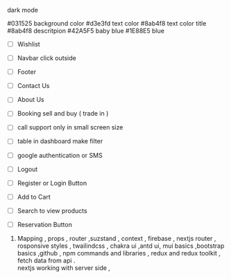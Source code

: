 dark mode

#031525 background color
#d3e3fd text color 
#8ab4f8 text color title
#8ab4f8 descritpion 
#42A5F5 baby blue
#1E88E5 blue


- [ ]  Wishlist
- [ ]  Navbar click outside
- [ ]  Footer
- [ ]  Contact Us
- [ ]  About Us
- [ ]  Booking sell and buy   ( trade in  )
- [ ]  call support only in small screen size
- [ ]  table in dashboard make filter
- [ ]  google authentication or SMS
- [ ]  Logout
- [ ]  Register or Login Button
- [ ]  Add to Cart
- [ ]  Search to view products
- [ ]  Reservation Button





1. Mapping , props , router ,suzstand , context , firebase , nextjs router , rosponsive styles , twailindcss , chakra ui ,antd ui, mui basics ,bootstrap basics ,github , npm commands and libraries , redux and redux toolkit , fetch data from api .  
nextjs working with server side , 